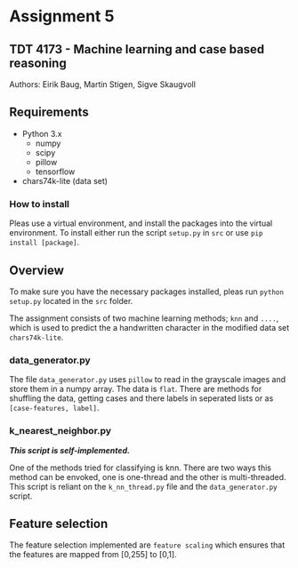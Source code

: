 # Assignment 5
## TDT 4173 - Machine learning and case based reasoning
Authors: Eirik Baug, Martin Stigen, Sigve Skaugvoll

## Requirements
- Python 3.x
    -  numpy
    - scipy
    - pillow
    - tensorflow
- chars74k-lite (data set)

### How to install
Pleas use a virtual environment, and install the packages into the virtual environment.
To install either run the script `setup.py` in `src` or use `pip install [package]`.

## Overview
To make sure you have the necessary packages installed, pleas run
`python setup.py` located in the `src` folder.

The assignment consists of two machine learning methods; `knn` and `....`, which is used to predict the a handwritten character
in the modified data set `chars74k-lite`.

### data_generator.py
The file `data_generator.py` uses `pillow` to read in the grayscale images and store them in
a numpy array. The data is `flat`.
There are methods for shuffling the data, getting cases and there labels in seperated lists
or as `[case-features, label]`.

###  k_nearest_neighbor.py
_**This script is self-implemented.**_

One of the methods tried for classifying is knn. There are two ways this method can be envoked,
one is one-thread and the other is multi-threaded.
This script is reliant on the `k_nn_thread.py` file and the `data_generator.py` script.


## Feature selection
The feature selection implemented are `feature scaling` which ensures that the features are
mapped from [0,255] to [0,1].